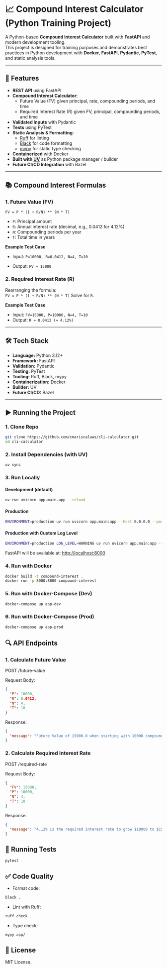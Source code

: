 # 📈 Compound Interest Calculator (Python Training Project)

A Python-based **Compound Interest Calculator** built with **FastAPI** and modern development tooling.  
This project is designed for training purposes and demonstrates best practices in Python development with **Docker**, **FastAPI**, **Pydantic**, **PyTest**, and static analysis tools.  

---

## 🚀 Features

- **REST API** using FastAPI
- **Compound Interest Calculator**:
  - Future Value (FV) given principal, rate, compounding periods, and time
  - Required Interest Rate (R) given FV, principal, compounding periods, and time
- **Validated Inputs** with Pydantic
- **Tests** using PyTest
- **Static Analysis & Formatting**:
  - [Ruff](https://github.com/astral-sh/ruff) for linting
  - [Black](https://black.readthedocs.io/) for code formatting
  - [mypy](http://mypy-lang.org/) for static type checking
- **Containerized** with Docker
- **Built with [UV](https://github.com/astral-sh/uv)** as Python package manager / builder
- **Future CI/CD Integration** with Bazel

---

## 📚 Compound Interest Formulas

### 1. **Future Value (FV)**  

`FV = P * (1 + R/N) ** (N * T)`

- `P`: Principal amount  
- `R`: Annual interest rate (decimal, e.g., 0.0412 for 4.12%)  
- `N`: Compounding periods per year  
- `T`: Total time in years  

**Example Test Case**  

- Input: `P=10000, R=0.0412, N=4, T=10`  

- Output: `FV ≈ 15000`  

### 2. **Required Interest Rate (R)**  

Rearranging the formula:  
`FV = P * (1 + R/N) ** (N * T)`
Solve for `R`.  

**Example Test Case**  

- Input: `FV=15000, P=10000, N=4, T=10`  
- Output: `R ≈ 0.0412 (≈ 4.12%)`

---

## 🛠️ Tech Stack

- **Language:** Python 3.12+
- **Framework:** FastAPI
- **Validation:** Pydantic
- **Testing:** PyTest
- **Tooling:** Ruff, Black, mypy
- **Containerization:** Docker
- **Builder:** UV
- **Future CI/CD:** Bazel

---

## ▶️ Running the Project

### 1. Clone Repo

```bash
git clone https://github.com/cmariscalaws/cli-calculator.git
cd cli-calculator
```

### 2. Install Dependencies (with UV)

```bash
uv sync
```

### 3. Run Locally

#### Development (default)

```bash
uv run uvicorn app.main.app --reload
```

#### Production

```bash
ENVIRONMENT=production uv run uvicorn app.main:app --host 0.0.0.0 --port 8000
```

#### Production with Custom Log Level

```bash
ENVIRONMENT=production LOG_LEVEL=WARNING uv run uvicorn app.main:app --host 0.0.0.0 --port 8000
```

FastAPI will be available at: <http://localhost:8000>

### 4. Run with Docker

```bash
docker build -t compound-interest .
docker run -p 8000:8000 compound-interest
```

### 5. Run with Docker-Compose (Dev)

```bash
docker-compose up app-dev
```

### 6. Run with Docker-Compose (Prod)

```bash
docker-compose up app-prod
```

## 🔍 API Endpoints

### 1. Calculate Future Value

POST /future-value

Request Body:

```json
{
  "P": 10000,
  "R": 0.0412,
  "N": 4,
  "T": 10
}
```

Response:

```json
{
  "message": "Future Value of 15000.0 when starting with 10000 compounded at 0.0412 interest rate, 4 times per year over 10 years"
}
```

### 2. Calculate Required Interest Rate

POST /required-rate

Request Body:

```json
{
  "FV": 15000,
  "P": 10000,
  "N": 4,
  "T": 10
}
```

Response:

```json
{
  "message": "4.12% is the required interest rate to grow $10000 to $15000 if compounding 4 times per year over 10 years."
}
```

## 🧪 Running Tests

```bash
pytest
```

## ✅ Code Quality

- Format code:

```bash
black .
```

- Lint with Ruff:

```bash
ruff check .
```

- Type check:

```bash
mypy app/
```

## 📜 License

MIT License.

